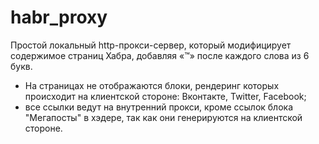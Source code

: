# habr_proxy

Простой локальный http-прокси-сервер, который модифицирует содержимое страниц Хабра, добавляя «™» после каждого слова из 6 букв.

- На страницах не отображаются блоки, рендеринг которых происходит на клиентской стороне: Вконтакте, Twitter, Facebook;
- все ссылки ведут на внутренний прокси, кроме ссылок блока "Мегапосты" в хэдере, так как они генерируются на клиентской стороне.
